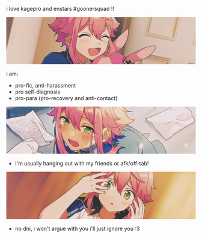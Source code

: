i love kagepro and enstars #goonersquad !!

![](https://github.com/shotalover/shotalover/blob/99e4707969ec8f88543d508c959d4207dddf2e03/tori%20(2).jpg)

i am:
- pro-fic, anti-harassment
- pro self-diagnosis
- pro-para (pro-recovery and anti-contact)

![](https://github.com/shotalover/shotalover/blob/99e4707969ec8f88543d508c959d4207dddf2e03/tori%20(4).jpg)

- i'm usually hanging out with my friends or afk/off-tab!

![](https://github.com/shotalover/shotalover/blob/99e4707969ec8f88543d508c959d4207dddf2e03/tori%20(3).jpg)

- no dni, i won't argue with you i'll just ignore you \:3

